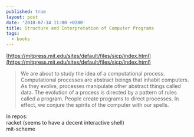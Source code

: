 ```yaml
---
published: true
layout: post
date: '2018-07-14 11:00 +0200'
title: Structure and Interpretation of Computer Programs
tags:
  - books
---
```

[https://mitpress.mit.edu/sites/default/files/sicp/index.html](https://mitpress.mit.edu/sites/default/files/sicp/index.html)

> We are about to study the idea of a computational process. Computational processes are abstract beings that inhabit computers. As they evolve, processes manipulate other abstract things called data. The evolution of a process is directed by a pattern of rules called a program. People create programs to direct processes. In effect, we conjure the spirits of the computer with our spells.

In repos:  
racket (seems to have a decent interactive shell)   
mit-scheme  
